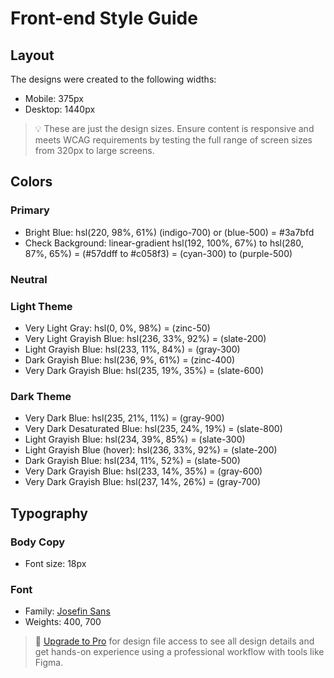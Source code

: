 # Front-end Style Guide

## Layout

The designs were created to the following widths:

- Mobile: 375px
- Desktop: 1440px

> 💡 These are just the design sizes. Ensure content is responsive and meets WCAG requirements by testing the full range of screen sizes from 320px to large screens.

## Colors

### Primary

- Bright Blue: hsl(220, 98%, 61%) (indigo-700) or (blue-500) = #3a7bfd
- Check Background: linear-gradient hsl(192, 100%, 67%) to hsl(280, 87%, 65%) = (#57ddff to #c058f3) = (cyan-300) to (purple-500)

### Neutral

### Light Theme

- Very Light Gray: hsl(0, 0%, 98%) = (zinc-50)
- Very Light Grayish Blue: hsl(236, 33%, 92%) = (slate-200)
- Light Grayish Blue: hsl(233, 11%, 84%) = (gray-300)
- Dark Grayish Blue: hsl(236, 9%, 61%) = (zinc-400)
- Very Dark Grayish Blue: hsl(235, 19%, 35%) = (slate-600)

### Dark Theme

- Very Dark Blue: hsl(235, 21%, 11%) = (gray-900)
- Very Dark Desaturated Blue: hsl(235, 24%, 19%) = (slate-800)
- Light Grayish Blue: hsl(234, 39%, 85%) = (slate-300)
- Light Grayish Blue (hover): hsl(236, 33%, 92%) = (slate-200)
- Dark Grayish Blue: hsl(234, 11%, 52%) = (slate-500)
- Very Dark Grayish Blue: hsl(233, 14%, 35%) = (gray-600)
- Very Dark Grayish Blue: hsl(237, 14%, 26%) = (gray-700)

## Typography

### Body Copy

- Font size: 18px

### Font

- Family: [Josefin Sans](https://fonts.google.com/specimen/Josefin+Sans)
- Weights: 400, 700

> 💎 [Upgrade to Pro](https://www.frontendmentor.io/pro?ref=style-guide) for design file access to see all design details and get hands-on experience using a professional workflow with tools like Figma.

